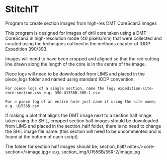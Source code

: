 # StitchIT
Program to create section images from high-res DMT CoreScan3 images

This program is designed for images of drill core taken using a DMT CoreScan3 in high-resolution mode (40 pixels/mm) that were collected and curated using the techniques outlined in the methods chapter of IODP Expedition 390/393.

Images will need to have been cropped and aligned so that the red cutting line drawn along the length of the core is in the centre of the image.

Piece logs will need to be downloaded from LIMS and placed in the piece_logs folder and named using standard IODP convention:

    For piece logs of a single section, name the log; expedition-site-core-section.csv e.g. 390-U1556B-30R-1.csv

    For a piece log of an entire hole just name it using the site name; e.g. U1556B.csv

If making a plot that aligns the DMT image next to a section half image taken using the SHIL, cropped section half images should be downloaded from LIMS and placed in the section_half folder, there is no need to change the SHIL image file name. (this section will need to be uncommented and is found at the bottom of each script)

The folder for section half images should be; section_half/>site</>core-section</>image.jpg< e.g. section_img/U1556B/55R-2/image.jpg
